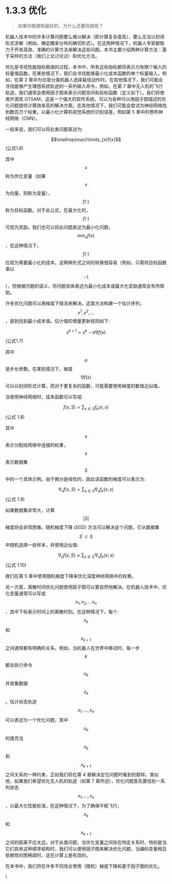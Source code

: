 # 1.3.3 优化

> 如果你能拥有最好的，为什么还要将就呢？

机器人技术中的许多计算问题要么难以解决（即计算复杂度高），要么无法以封闭形式求解（例如，确定概率分布的确切形式）。在这两种情况下，机器人专家都致力于开发高效、准确的计算方法来解决这些问题。本书主要介绍两种计算方法：基于采样的方法（我们上文讨论过）和优化方法。

优化是寻找性能指标极值的过程，本书中，所有这些指标都将表示为有限个输入的标量值函数。在某些情况下，我们会寻找能够最小化成本函数的单个标量输入，例如，在第 2 章中为垃圾分类机器人选择最佳动作时。在其他情况下，我们可能会寻找能够产生理想系统轨迹的一系列输入命令，例如，在第 7 章中无人机的飞行轨迹。我们通常会使用因子图来表示问题空间和目标函数（定义如下）。我们将使用开源库 GTSAM，这是一个强大的软件系统，可以为各种可以用因子图描述的优化问题提供计算效率高的解决方案。在其他情况下，我们可能会尝试为神经网络找到数百万个权重，以最小化计算机视觉系统的识别误差，例如第 5 章中的卷积神经网络（CNN）。

一般来说，我们可以将此类问题表述为:

$$\mathop{max}\limits_{x}f(x)$$ (公式1.6)&#x20;

其中$$x$$称为优化变量（如果$$x$$为向量，则称为变量），$$f(\cdot)$$称为目标函数。对于此公式，在最大化时，$$f(\cdot)$$可视为奖励。我们也可以将此问题表述为最小化问题，$$min_x f(x)$$，在这种情况下，$$f(\cdot)$$应视为需要最小化的成本。这两种形式之间的转换很容易（例如，只需将目标函数乘以$$-1$$），但根据问题的语义，将问题具体表述为最小化成本或最大化奖励通常会有所帮助。

许多优化问题可以用梯度下降法来解决。这类方法构建一个估计序列，$$x^1,x^2,...$$，直到找到最小成本值。估计值的增量更新规则如下:

$$x^{k+1} = x^k-\alpha\nabla f(x)$$ (公式1.7)

其中$$\alpha$$是步长参数。在某些情况下，梯度$$\nabla f(x)$$可以以封闭形式计算，而对于更复杂的函数，可能需要使用梯度的数值近似值。

当使用神经网络时，成本函数可以写成:

$$f(x,S)=\sum_{s \in S}f_k(x;s)$$ (公式 1.8)

其中$$x$$表示分配给网络中连接的权重，$$s$$表示数据集$$S$$中的一个具体示例。由于微分是线性的，因此该函数的梯度可以表示为:

$$\nabla_x f(x,S)=\sum_{s \in S} \nabla_x f_k(x;s)$$ (公式 1.9)

如果数据集非常大，计算$$|S|$$梯度将会非常困难。随机梯度下降 (SGD) 方法可以解决这个问题，它从数据集$$S^{'}\subset S$$中随机选择一些样本，并使用近似值:

$$\nabla_x f(x,S) \approx \sum_{s \in S^{'}} \nabla_x f_k(x;s)$$ (公式 1.10)

我们在第 5 章中使用随机梯度下降来优化深度神经网络中的权重。

另一方面，离散时间优化问题使用因子图可以更自然地解决。在机器人技术中，优化变量通常可以写成$$x_1,x_2,...x_n$$，其中下标表示时间上的离散时刻。在这种情况下，每个$$x_k$$和$$x_{k+1}$$之间通常都有明确的关系。例如，当机器人在世界中移动时，每一步$$k$$都会执行命令$$u_k$$并收集数据$$z_k$$。估计状态轨迹$$x_1,...,x_n$$可以表述为一个优化问题，其中$$u_k$$的值充当$$x_k$$和$$x_{k+1}$$之间关系的一种约束，正如我们将在第 4 章解决定位问题时看到的那样。类似地，如果我们希望优化无人机的轨迹（如第 7 章所述），优化问题首先要找到一系列状态$$x_1,...,x_n$$，以最大化性能标准。在这种情况下，为了确保平稳飞行，$$x_k$$和$$x_{k+1}$$之间的距离不应太远。对于此类问题，当优化变量之间存在特定关系时，特别是当它们具有这种顺序结构时，我们可以使用因子图来解决优化问题，当编码变量相互依赖性的图稀疏时，这在计算上是有效的。

在本书中，我们将在许多不同场合使用（随机）梯度下降和基于因子图的优化。

\
